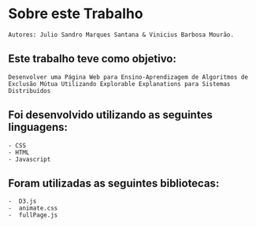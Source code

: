 # Sobre este Trabalho   

    Autores: Julio Sandro Marques Santana & Vinicius Barbosa Mourão.

## Este trabalho teve como objetivo:

    Desenvolver uma Página Web para Ensino-Aprendizagem de Algoritmos de Exclusão Mútua Utilizando Explorable Explanations para Sistemas Distribuídos
## Foi desenvolvido utilizando as seguintes linguagens:

    - CSS
    - HTML
    - Javascript
  
## Foram utilizadas as seguintes bibliotecas:
    -  D3.js
    -  animate.css
    -  fullPage.js
